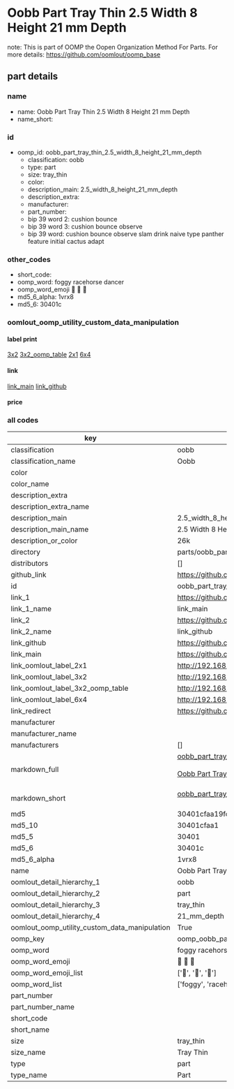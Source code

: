 # Oobb Part Tray Thin 2.5 Width 8 Height 21 mm Depth  

note: This is part of OOMP the Oopen Organization Method For Parts. For more details: https://github.com/oomlout/oomp_base

##  part details
  







### name
* name: Oobb Part Tray Thin 2.5 Width 8 Height 21 mm Depth
* name_short: 
### id
* oomp_id: oobb_part_tray_thin_2.5_width_8_height_21_mm_depth
  * classification: oobb
  * type: part
  * size: tray_thin
  * color: 
  * description_main: 2.5_width_8_height_21_mm_depth
  * description_extra: 
  * manufacturer: 
  * part_number: 
  * bip 39 word 2: cushion bounce
  * bip 39 word 3: cushion bounce observe
  * bip 39 word: cushion bounce observe slam drink naive type panther feature initial cactus adapt

### other_codes
* short_code: 
* oomp_word: foggy racehorse dancer
* oomp_word_emoji :foggy: :racehorse: :dancer:
* md5_6_alpha: 1vrx8
* md5_6: 30401c






### oomlout_oomp_utility_custom_data_manipulation
#### label print
[3x2](http://192.168.1.245:1112/?label=oomp%201vrx8)
[3x2_oomp_table](http://192.168.1.108:1112/?label=oomp%201vrx8)
[2x1](http://192.168.1.242:1112/?label=oomp%201vrx8)
[6x4](http://192.168.1.55:1112/?label=oomp%201vrx8)    

#### link

[link_main](https://github.com/oomlout/oomlout_oomp_version_1_messy/tree/main/parts/oobb_part_tray_thin_2.5_width_8_height_21_mm_depth) [link_github](https://github.com/oomlout/oomlout_oomp_version_1_messy/tree/main/parts/oobb_part_tray_thin_2.5_width_8_height_21_mm_depth)                             

#### price







### all codes 
| key | value |  
| --- | --- |  
| classification | oobb |  
| classification_name | Oobb |  
| color |  |  
| color_name |  |  
| description_extra |  |  
| description_extra_name |  |  
| description_main | 2.5_width_8_height_21_mm_depth |  
| description_main_name | 2.5 Width 8 Height 21 mm Depth |  
| description_or_color | 26k |  
| directory | parts/oobb_part_tray_thin_2.5_width_8_height_21_mm_depth |  
| distributors | [] |  
| github_link | https://github.com/oomlout/oomlout_oomp_part_src/tree/main/parts/oobb_part_tray_thin_2.5_width_8_height_21_mm_depth |  
| id | oobb_part_tray_thin_2.5_width_8_height_21_mm_depth |  
| link_1 | https://github.com/oomlout/oomlout_oomp_version_1_messy/tree/main/parts/oobb_part_tray_thin_2.5_width_8_height_21_mm_depth |  
| link_1_name | link_main |  
| link_2 | https://github.com/oomlout/oomlout_oomp_version_1_messy/tree/main/parts/oobb_part_tray_thin_2.5_width_8_height_21_mm_depth |  
| link_2_name | link_github |  
| link_github | https://github.com/oomlout/oomlout_oomp_version_1_messy/tree/main/parts/oobb_part_tray_thin_2.5_width_8_height_21_mm_depth |  
| link_main | https://github.com/oomlout/oomlout_oomp_version_1_messy/tree/main/parts/oobb_part_tray_thin_2.5_width_8_height_21_mm_depth |  
| link_oomlout_label_2x1 | http://192.168.1.242:1112/?label=oomp%201vrx8 |  
| link_oomlout_label_3x2 | http://192.168.1.245:1112/?label=oomp%201vrx8 |  
| link_oomlout_label_3x2_oomp_table | http://192.168.1.108:1112/?label=oomp%201vrx8 |  
| link_oomlout_label_6x4 | http://192.168.1.55:1112/?label=oomp%201vrx8 |  
| link_redirect | https://github.com/oomlout/oomlout_oomp_version_1_messy/tree/main/parts/oobb_part_tray_thin_2.5_width_8_height_21_mm_depth |  
| manufacturer |  |  
| manufacturer_name |  |  
| manufacturers | [] |  
| markdown_full | [oobb_part_tray_thin_2.5_width_8_height_21_mm_depth](none)<br>[](none)<br>[Oobb Part Tray Thin 2.5 Width 8 Height 21 Mm Depth](none)<br><br> |  
| markdown_short | [oobb_part_tray_thin_2.5_width_8_height_21_mm_depth](none)<br><br> |  
| md5 | 30401cfaa19fdd7a4aa18cb130c699b3 |  
| md5_10 | 30401cfaa1 |  
| md5_5 | 30401 |  
| md5_6 | 30401c |  
| md5_6_alpha | 1vrx8 |  
| name | Oobb Part Tray Thin 2.5 Width 8 Height 21 mm Depth |  
| oomlout_detail_hierarchy_1 | oobb |  
| oomlout_detail_hierarchy_2 | part |  
| oomlout_detail_hierarchy_3 | tray_thin |  
| oomlout_detail_hierarchy_4 | 21_mm_depth |  
| oomlout_oomp_utility_custom_data_manipulation | True |  
| oomp_key | oomp_oobb_part_tray_thin_2.5_width_8_height_21_mm_depth |  
| oomp_word | foggy racehorse dancer |  
| oomp_word_emoji | :foggy: :racehorse: :dancer: |  
| oomp_word_emoji_list | [':foggy:', ':racehorse:', ':dancer:'] |  
| oomp_word_list | ['foggy', 'racehorse', 'dancer'] |  
| part_number |  |  
| part_number_name |  |  
| short_code |  |  
| short_name |  |  
| size | tray_thin |  
| size_name | Tray Thin |  
| type | part |  
| type_name | Part |  
